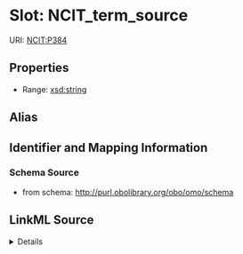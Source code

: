 # Slot: NCIT_term_source

URI: [NCIT:P384](http://purl.obolibrary.org/obo/NCIT_P384)



<!-- no inheritance hierarchy -->






## Properties

* Range: [xsd:string](http://www.w3.org/2001/XMLSchema#string)






## Alias




## Identifier and Mapping Information







### Schema Source


* from schema: http://purl.obolibrary.org/obo/omo/schema




## LinkML Source

<details>
```yaml
name: NCIT_term_source
deprecated: use OMO over NCIT
from_schema: http://purl.obolibrary.org/obo/omo/schema
deprecated_element_has_exact_replacement: isDefinedBy
rank: 1000
slot_uri: NCIT:P384
alias: NCIT_term_source
range: string

```
</details>